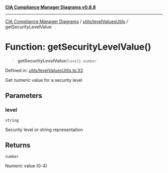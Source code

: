 [**CIA Compliance Manager Diagrams v0.8.8**](../../../README.md)

***

[CIA Compliance Manager Diagrams](../../../modules.md) / [utils/levelValuesUtils](../README.md) / getSecurityLevelValue

# Function: getSecurityLevelValue()

> **getSecurityLevelValue**(`level`): `number`

Defined in: [utils/levelValuesUtils.ts:33](https://github.com/Hack23/cia-compliance-manager/blob/283c1f3ddf6c7084b20c21176cda3bc5166ffcb9/src/utils/levelValuesUtils.ts#L33)

Get numeric value for a security level

## Parameters

### level

`string`

Security level or string representation

## Returns

`number`

Numeric value (0-4)
